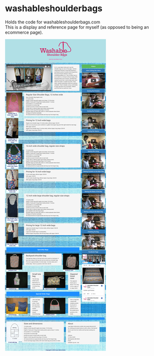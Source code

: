 # washableshoulderbags
Holds the code for washableshoulderbags.com   
This is a display and reference page for myself (as opposed to being an ecommerce page).

![alt text](2018ShoulderBagsPage.jpg) 

